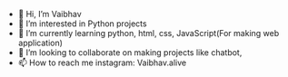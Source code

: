 - 👋 Hi, I’m Vaibhav
- 👀 I’m interested in Python projects
- 🌱 I’m currently learning python, html, css, JavaScript(For making web application)
- 💞️ I’m looking to collaborate on making projects like chatbot, 
- 📫 How to reach me instagram: Vaibhav.alive

<!---
Zero2Jobready/Zero2Jobready is a ✨ special ✨ repository because its `README.md` (this file) appears on your GitHub profile.
You can click the Preview link to take a look at your changes.
--->
